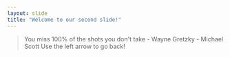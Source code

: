 ```yaml
---
layout: slide
title: "Welcome to our second slide!"
---
```

>You miss 100% of the shots you don't take - Wayne Gretzky - Michael Scott
Use the left arrow to go back!
